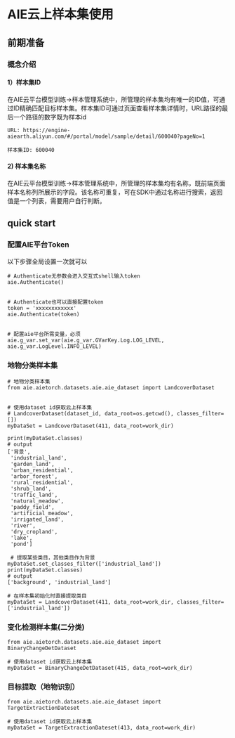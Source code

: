 # AIE云上样本集使用


## 前期准备
### 概念介绍
#### 1）样本集ID
在AIE云平台模型训练->样本管理系统中，所管理的样本集均有唯一的ID值，可通过ID精确匹配目标样本集。样本集ID可通过页面查看样本集详情时，URL路径的最后一个路径的数字既为样本id


```
URL: https://engine-aiearth.aliyun.com/#/portal/model/sample/detail/600040?pageNo=1

样本集ID: 600040
```

#### 2) 样本集名称
在AIE云平台模型训练->样本管理系统中，所管理的样本集均有名称，既前端页面样本名称列所展示的字段。该名称可重复，可在SDK中通过名称进行搜索，返回值是一个列表，需要用户自行判断。

## quick start

### 配置AIE平台Token


以下步骤全局设置一次就可以


```
# Authenticate无参数会进入交互式shell输入token
aie.Authenticate()


# Authenticate也可以直接配置token
token = 'xxxxxxxxxxxx'
aie.Authenticate(token)


# 配置aie平台所需变量，必须
aie.g_var.set_var(aie.g_var.GVarKey.Log.LOG_LEVEL, aie.g_var.LogLevel.INFO_LEVEL)
```


### 地物分类样本集

```
# 地物分类样本集
from aie.aietorch.datasets.aie.aie_dataset import LandcoverDataset


# 使用dataset id获取云上样本集
# LandcoverDataset(dataset_id, data_root=os.getcwd(), classes_filter=[])
myDataSet = LandcoverDataset(411, data_root=work_dir)

print(myDataSet.classes)
# output
['背景',
 'industrial_land',
 'garden_land',
 'urban_residential',
 'arbor_forest',
 'rural_residential',
 'shrub_land',
 'traffic_land',
 'natural_meadow',
 'paddy_field',
 'artificial_meadow',
 'irrigated_land',
 'river',
 'dry_cropland',
 'lake',
 'pond']

 # 提取某些类目，其他类目作为背景
myDataSet.set_classes_filter(['industrial_land'])
print(myDataSet.classes)
# output
['background', 'industrial_land']

# 在样本集初始化时直接提取类目
myDataSet = LandcoverDataset(411, data_root=work_dir, classes_filter=['industrial_land'])

```


### 变化检测样本集(二分类)



```
from aie.aietorch.datasets.aie.aie_dataset import BinaryChangeDetDataset

# 使用dataset id获取云上样本集
myDataSet = BinaryChangeDetDataset(415, data_root=work_dir)

```



### 目标提取（地物识别）


```
from aie.aietorch.datasets.aie.aie_dataset import TargetExtractionDateset

# 使用dataset id获取云上样本集
myDataSet = TargetExtractionDateset(413, data_root=work_dir)
```